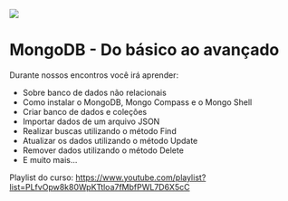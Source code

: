 ![](https://github.com/dfilitto/MeuBichinhoVirtual/blob/main/Construindo%20o%20mesmo%20jogo%20em%20v%C3%A1rias%20Game%20Engines.jpg?raw=true)
# MongoDB - Do básico ao avançado
Durante nossos encontros você irá aprender:
- Sobre banco de dados não relacionais
- Como instalar o MongoDB, Mongo Compass e o Mongo Shell
- Criar banco de dados e coleções
- Importar dados de um arquivo JSON
- Realizar buscas utilizando o método Find
- Atualizar os dados utilizando o método Update
- Remover dados utilizando o método Delete
- E muito mais...

Playlist do curso: https://www.youtube.com/playlist?list=PLfvOpw8k80WpKTtloa7fMbfPWL7D6X5cC
